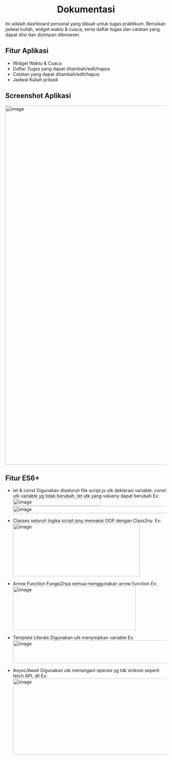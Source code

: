 <h1 align="center">Dokumentasi</h1>
Ini adalah dashboard personal yang dibuat untuk tugas praktikum. Berisikan jadwal kuliah, widget waktu & cuaca, serta daftar tugas dan catatan yang dapat diisi dan disimpan dibrowser.

## Fitur Aplikasi
* Widget Waktu & Cuaca
* Daftar Tugas yang dapat ditambah/edit/hapus
* Catatan yang dapat ditambah/edit/hapus
* Jadwal Kuliah pribadi

## Screenshot Aplikasi
<img width="1328" height="1118" alt="image" src="https://github.com/user-attachments/assets/0f4b6f96-21e4-46c0-b6b5-142484be1cad" />

## Fitur ES6+
* let & const
  Digunakan diseluruh file script.js utk deklarasi variable. const utk variable yg tidak berubah, let utk yang valueny dapat berubah
  Ex:
  <img width="272" height="23" alt="image" src="https://github.com/user-attachments/assets/377866c6-f59f-4854-b52c-454b840c40ec" />
  <img width="537" height="23" alt="image" src="https://github.com/user-attachments/assets/45cced68-6e13-4ed3-b635-34c630a97bb4" />


* Classes
  seluruh logika script jsny memakai OOP dengan Class2ny.
  Ex:
  <img width="396" height="165" alt="image" src="https://github.com/user-attachments/assets/6604b0b0-3ef5-4bf1-8f7e-406102cc2f69" />


 * Arrow Function
   Fungsi2nya semua menggunakan arrow function
   Ex:
   <img width="383" height="137" alt="image" src="https://github.com/user-attachments/assets/fa9df785-cc85-4acf-b741-dd8d9963ac30" />

* Template Literals
  Digunakan utk menyisipkan variable
  Ex:
  <img width="709" height="71" alt="image" src="https://github.com/user-attachments/assets/97427d72-151c-4844-a05f-23f0925c158e" />


* Async/Await
  Digunakan utk menangani operasi yg tdk sinkron seperti fetch API, dll
  Ex:
  <img width="583" height="237" alt="image" src="https://github.com/user-attachments/assets/449d9d27-ec15-41ff-97e0-c34f41608d2e" />
